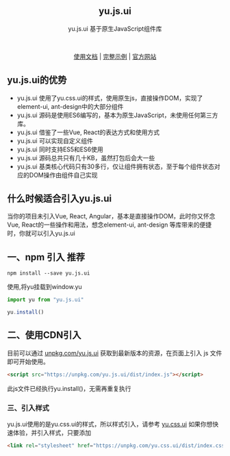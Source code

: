 <h2 align="center">yu.js.ui</h2>
<p align="center">yu.js.ui 基于原生JavaScript组件库</p>

<p align="center">
   <img src="https://img.shields.io/npm/v/yu.js.ui.svg" alt="">
    <img src="https://img.shields.io/github/stars/yurencloud/yu.js.ui.svg" alt="">
    <img src="https://img.shields.io/github/issues/yurencloud/yu.js.ui.svg" alt="">
    <img src="https://img.shields.io/github/forks/yurencloud/yu.js.ui.svg" alt="">
    <img src="https://img.shields.io/github/license/yurencloud/yu.js.ui.svg" alt="">
</p>

<p align="center">
  <a href="http://www.yurencloud.com/js-ui/component/install.html" target="_blank">使用文档</a>
  |
  <a href="https://github.com/yurencloud/yu.js.ui/tree/master/example/component/"  target="_blank">完整示例</a>
  |
  <a href="http://www.yurencloud.com"  target="_blank">官方网站</a>
</p>

## yu.js.ui的优势

- yu.js.ui 使用了yu.css.ui的样式，使用原生js，直接操作DOM，实现了element-ui, ant-design中的大部分组件
- yu.js.ui 源码是使用ES6编写的，基本为原生JavaScript，未使用任何第三方库。
- yu.js.ui 借鉴了一些Vue, React的表达方式和使用方式
- yu.js.ui 可以实现自定义组件
- yu.js.ui 同时支持ES5和ES6使用
- yu.js.ui 源码总共只有几十KB，虽然打包后会大一些
- yu.js.ui 基类核心代码只有30多行，仅让组件拥有状态，至于每个组件状态对应的DOM操作由组件自己实现

## 什么时候适合引入yu.js.ui
当你的项目未引入Vue, React, Angular，基本是直接操作DOM，此时你又怀念Vue, React的一些操作和用法，想念element-ui, ant-design 等库带来的便捷时，你就可以引入yu.js.ui

## 一、npm 引入 推荐

```shell
npm install --save yu.js.ui
```

使用,将yu挂载到window.yu

```javascript
import yu from "yu.js.ui"

yu.install()
```

## 二、使用CDN引入
目前可以通过 [unpkg.com/yu.js.ui](https://unpkg.com/yu.js.ui/dist/index.js) 获取到最新版本的资源，在页面上引入 js 文件即可开始使用。

```html
<script src="https://unpkg.com/yu.js.ui/dist/index.js"></script>
```
此js文件已经执行yu.install()，无需再重复执行

### 三、引入样式
yu.js.ui使用的是yu.css.ui的样式，所以样式引入，请参考 [yu.css.ui](http://www.yurencloud.com/css/install)
如果你想快速体验，并引入样式，只要添加
```html
<link rel="stylesheet" href="https://unpkg.com/yu.css.ui/dist/index.css">
```